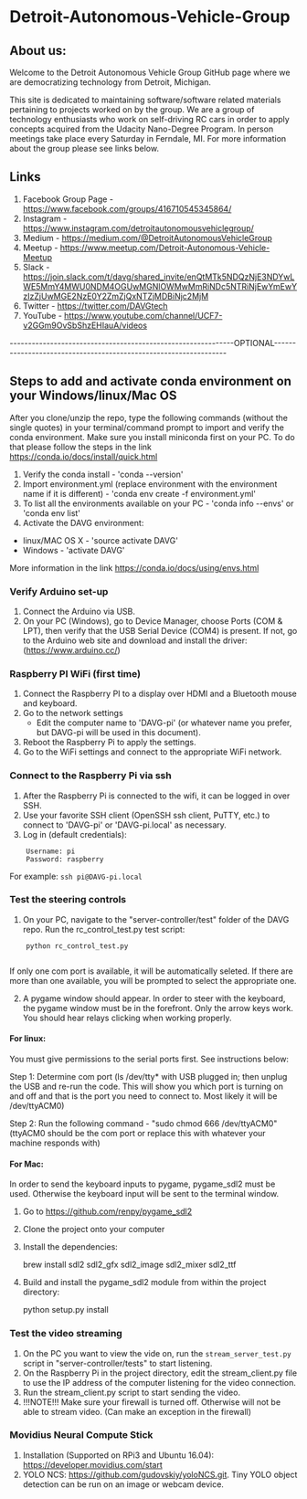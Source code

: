# Detroit-Autonomous-Vehicle-Group

## About us:
Welcome to the Detroit Autonomous Vehicle Group GitHub page where we are democratizing technology from Detroit, Michigan.

This site is dedicated to maintaining software/software related materials pertaining to projects worked on by the group. We are a group of technology enthusiasts who work on self-driving RC cars in order to apply concepts acquired from the Udacity Nano-Degree Program. In person meetings take place every Saturday in Ferndale, MI. For more information about the group please see links below.

## Links
1. Facebook Group Page - https://www.facebook.com/groups/416710545345864/ 
2. Instagram - https://www.instagram.com/detroitautonomousvehiclegroup/
3. Medium - https://medium.com/@DetroitAutonomousVehicleGroup
4. Meetup - https://www.meetup.com/Detroit-Autonomous-Vehicle-Meetup
5. Slack - https://join.slack.com/t/davg/shared_invite/enQtMTk5NDQzNjE3NDYwLWE5MmY4MWU0NDM4OGUwMGNlOWMwMmRiNDc5NTRiNjEwYmEwYzIzZjUwMGE2NzE0Y2ZmZjQxNTZjMDBiNjc2MjM
6. Twitter - https://twitter.com/DAVGtech
7. YouTube - https://www.youtube.com/channel/UCF7-v2GGm9OvSbShzEHIauA/videos

-------------------------------------------------------------OPTIONAL-----------------------------------------------------------------

## Steps to add and activate conda environment on your Windows/linux/Mac OS

After you clone/unzip the repo, type the following commands (without the single quotes) in your terminal/command prompt to import and verify the conda environment. Make sure you install miniconda first on your PC. To do that please follow the steps in the link https://conda.io/docs/install/quick.html

1. Verify the conda install - 'conda --version'
2. Import environment.yml (replace environment with the environment name if it is different) - 'conda env create -f environment.yml'
3. To list all the environments available on your PC - 'conda info --envs' or 'conda env list'
4. Activate the DAVG environment:
  * linux/MAC OS X - 'source activate DAVG'
  * Windows - 'activate DAVG'

More information in the link https://conda.io/docs/using/envs.html

### Verify Arduino set-up

1. Connect the Arduino via USB.
2. On your PC (Windows), go to Device Manager, choose Ports (COM & LPT), then verify that the USB Serial Device (COM4) is present.
 If not, go to the Arduino web site and download and install the driver: (https://www.arduino.cc/)

### Raspberry PI WiFi (first time)

1. Connect the Raspberry PI to a display over HDMI and a Bluetooth mouse and keyboard.
2. Go to the network settings
   - Edit the computer name to 'DAVG-pi' (or whatever name you prefer, but DAVG-pi will be used in this document).
3. Reboot the Raspberry Pi to apply the settings.
4. Go to the WiFi settings and connect to the appropriate WiFi network.

### Connect to the Raspberry Pi via ssh

1. After the Raspberry Pi is connected to the wifi, it can be logged in over SSH.
2. Use your favorite SSH client (OpenSSH ssh client, PuTTY, etc.) to connect to 'DAVG-pi' or 'DAVG-pi.local' as necessary.
3. Log in (default credentials):

```
    Username: pi
    Password: raspberry
```
For example:
    ```ssh pi@DAVG-pi.local```

### Test the steering controls

1. On your PC, navigate to the "server-controller/test" folder of the DAVG repo. Run the rc_control_test.py test script:

```
    python rc_control_test.py
      
```
     
If only one com port is available, it will be automatically seleted. If there are more than one available, you will be prompted to select the appropriate one.


2. A pygame window should appear. In order to steer with the keyboard, the pygame window must be in the forefront. Only the arrow keys work. You should hear relays clicking when working properly.

#### For linux:
You must give permissions to the serial ports first. See instructions below:
 

Step 1: Determine com port (ls /dev/tty* with USB plugged in; then unplug the USB and re-run the code. This will show you which port is turning on and off and that is the port you need to connect to. Most likely it will be /dev/ttyACM0)


Step 2: Run the following command - "sudo chmod 666 /dev/ttyACM0" (ttyACM0 should be the com port or replace this with whatever your machine responds with)

#### For Mac:
In order to send the keyboard inputs to pygame, pygame_sdl2 must be used. Otherwise the keyboard input will be sent to the terminal window.

1. Go to https://github.com/renpy/pygame_sdl2
2. Clone the project onto your computer
3. Install the dependencies:

    brew install sdl2 sdl2_gfx sdl2_image sdl2_mixer sdl2_ttf
    
4. Build and install the pygame_sdl2 module from within the project directory:

   python setup.py install

### Test the video streaming

1. On the PC you want to view the vide on, run the `stream_server_test.py` script in "server-controller/tests" to start listening.
2. On the Raspberry Pi in the project directory, edit the stream_client.py file to use the IP address of the computer listening for the video connection.
3. Run the stream_client.py script to start sending the video.
4. !!!NOTE!!! Make sure your firewall is turned off. Otherwise will not be able to stream video. (Can make an exception in the firewall)


### Movidius Neural Compute Stick
1. Installation (Supported on RPi3 and Ubuntu 16.04): https://developer.movidius.com/start
2. YOLO NCS: https://github.com/gudovskiy/yoloNCS.git. Tiny YOLO object detection can be run on an image or webcam device.




